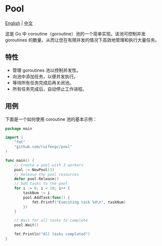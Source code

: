 # Pool

[English](README.md) | [中文](README_ZH.md)

这是 Go 中 coroutine（goroutine）池的一个简单实现。该池可控制并发 goroutines 的数量，从而让您在有限并发的情况下高效地管理和执行大量任务。
## 特性

- 管理 goroutines 池以控制并发性。
- 向池中添加任务，以便并发执行。
- 等待所有任务完成后再关闭池。
- 所有任务完成后，自动停止工作进程。

## 用例
下面是一个如何使用 coroutine 池的基本示例：

```go
package main

import (
	"fmt"
	"github.com/ruifengc/pool"
)

func main() {
	// Create a pool with 3 workers
	pool := NewPool(3)
	// Release the pool resources
	defer pool.Release()
	// Add tasks to the pool
	for i := 0; i < 10; i++ {
		taskNum := i
		pool.AddTask(func() {
			fmt.Printf("Executing task %d\n", taskNum)
		})
	}

	// Wait for all tasks to complete
	pool.Wait()

	fmt.Println("All tasks completed")
}

```